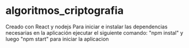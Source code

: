 # algoritmos_criptografia
Creado con React y nodejs
Para iniciar e instalar las dependencias necesarias en la aplicación ejecutar el siguiente comando:
"npm instal" y luego "npm start" para iniciar la aplicacion
